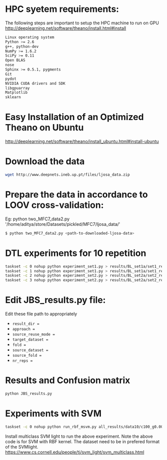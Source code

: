 # HPC syetem requirements:
The following steps are important to setup the HPC machine to run on GPU
http://deeplearning.net/software/theano/install.html#install
```sh
Linux operating system
Python >= 2.6
g++, python-dev
NumPy >= 1.6.2
SciPy >= 0.11
Open BLAS
nose
Sphinx >= 0.5.1, pygments
Git
pydot
NVIDIA CUDA drivers and SDK
libgpuarray
Matplotlib
sklearn
```

# Easy Installation of an Optimized Theano on Ubuntu 
http://deeplearning.net/software/theano/install_ubuntu.html#install-ubuntu

# Download the data
```sh
wget http://www.deepnets.ineb.up.pt/files/ljosa_data.zip
```

# Prepare the data in accordance to LOOV cross-validation:
Eg: python two_MFC7_data2.py '/home/aditya/store/Datasets/pickled/MFC7/ljosa_data/'
```sh
$ python two_MFC7_data2.py <path-to-downloaded-ljosa-data>
```

# DTL experiments for 10 repetition
```sh
taskset -c 0 nohup python experiment_set1.py > results/BL_set1a/set1_rep1_5.txt 2>&1 &
taskset -c 1 nohup python experiment_set1.py > results/BL_set1a/set1_rep6_10.txt 2>&1 &
taskset -c 2 nohup python experiment_set2.py > results/BL_set2a/set2_rep1_5.txt 2>&1 &
taskset -c 3 nohup python experiment_set2.py > results/BL_set2a/set2_rep6_10.txt 2>&1 &
```

# Edit JBS_results.py file:
Edit these file path to appropriately
* `result_dir = ` <path-of-the-stored-result>
* `approach = `
* `source_reuse_mode = `
* `target_dataset = `
* `fold = `
* `source_dataset = `
* `source_fold = `
* `nr_reps = `

# Results and Confusion matrix
```sh
python JBS_results.py
```

# Experiments with SVM
```sh
taskset -c 0 nohup python run_rbf_msvm.py all_results/data10/c100_g0.001 100.0 2 0.001 > all_results/data10/c100_g0.001/console_set1_rep1.txt 2>&1 &
```
Install multiclass SVM light to run the above experiment. Note the above code is for SVM with RBF kernel. The dataset need to be in prefered format of the SVMlight. https://www.cs.cornell.edu/people/tj/svm_light/svm_multiclass.html
